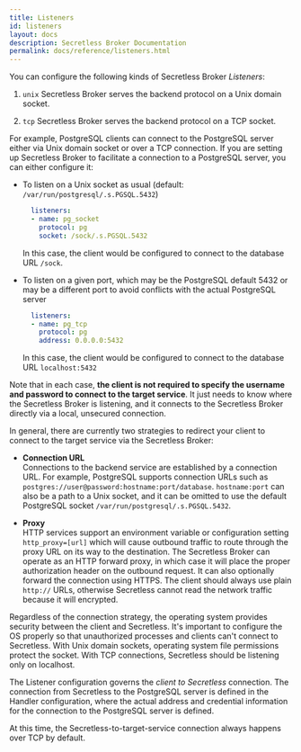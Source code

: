 ```yaml
---
title: Listeners
id: listeners
layout: docs
description: Secretless Broker Documentation
permalink: docs/reference/listeners.html
---
```


You can configure the following kinds of Secretless Broker *Listeners*:

1) `unix` Secretless Broker serves the backend protocol on a Unix domain socket.

2) `tcp` Secretless Broker serves the backend protocol on a TCP socket.

For example, PostgreSQL clients can connect to the PostgreSQL server either via Unix domain socket or over a TCP connection. If you are setting up Secretless Broker to facilitate a connection to a PostgreSQL server, you can either configure it:

- To listen on a Unix socket as usual (default: `/var/run/postgresql/.s.PGSQL.5432`)

  ```yml
    listeners:
    - name: pg_socket
      protocol: pg
      socket: /sock/.s.PGSQL.5432
  ```
  In this case, the client would be configured to connect to the database URL `/sock`.

- To listen on a given port, which may be the PostgreSQL default 5432 or may be a different port to avoid conflicts with the actual PostgreSQL server

  ```yml
    listeners:
    - name: pg_tcp
      protocol: pg
      address: 0.0.0.0:5432
  ```
  In this case, the client would be configured to connect to the database URL `localhost:5432`


Note that in each case, **the client is not required to specify the username and password to connect to the target service**. It just needs to know where the Secretless Broker is listening, and it connects to the Secretless Broker directly via a local, unsecured connection.

In general, there are currently two strategies to redirect your client to connect to the target service via the Secretless Broker:

- **Connection URL**
    <br/>
    Connections to the backend service are established by a connection URL. For example, PostgreSQL supports connection URLs such as `postgres://user@password:hostname:port/database`. `hostname:port` can also be a path to a Unix socket, and it can be omitted to use the default PostgreSQL socket `/var/run/postgresql/.s.PGSQL.5432`.

- **Proxy**
    <br/>
    HTTP services support an environment variable or configuration setting `http_proxy=[url]` which will cause outbound traffic to route through the proxy URL on its way to the destination. The Secretless Broker can operate as an HTTP forward proxy, in which case it will place the proper authorization header on the outbound request. It can also optionally forward the connection using HTTPS. The client should always use plain `http://` URLs, otherwise Secretless cannot read the network traffic because it will encrypted.


Regardless of the connection strategy, the operating system provides security between the client and Secretless. It's important to configure the OS properly so that unauthorized processes and clients can't connect to Secretless. With Unix domain sockets, operating system file permissions protect the socket. With TCP connections, Secretless should be listening only on localhost.

The Listener configuration governs the _client to Secretless_ connection. The connection from Secretless to the PostgreSQL server is defined in the Handler configuration, where the actual address and credential information for the connection to the PostgreSQL server is defined.

At this time, the Secretless-to-target-service connection always happens over TCP by default.
